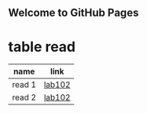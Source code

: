 ## Welcome to GitHub Pages
# table read
 
name | link
------------ | -------------
|  read 1 | [lab102](learn.md) |
|  read 2 | [lab102](learn.md) |



